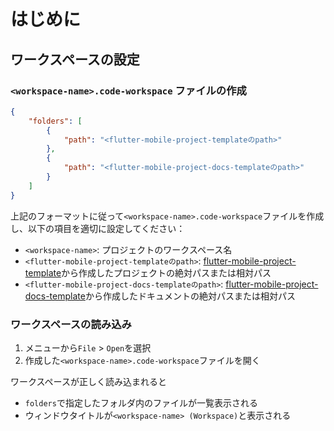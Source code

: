# はじめに

## ワークスペースの設定

### `<workspace-name>.code-workspace` ファイルの作成

```json
{
    "folders": [
        {
            "path": "<flutter-mobile-project-templateのpath>"
        },
        {
            "path": "<flutter-mobile-project-docs-templateのpath>"
        }
    ]
}
```

上記のフォーマットに従って`<workspace-name>.code-workspace`ファイルを作成し、以下の項目を適切に設定してください：

- `<workspace-name>`: プロジェクトのワークスペース名
- `<flutter-mobile-project-templateのpath>`: [flutter-mobile-project-template]から作成したプロジェクトの絶対パスまたは相対パス
- `<flutter-mobile-project-docs-templateのpath>`: [flutter-mobile-project-docs-template]から作成したドキュメントの絶対パスまたは相対パス

### ワークスペースの読み込み

1. メニューから`File` > `Open`を選択
2. 作成した`<workspace-name>.code-workspace`ファイルを開く

ワークスペースが正しく読み込まれると

- `folders`で指定したフォルダ内のファイルが一覧表示される
- ウィンドウタイトルが`<workspace-name> (Workspace)`と表示される

<!-- URLs -->

[flutter-mobile-project-template]: https://github.com/yumemi-inc/flutter-mobile-project-template/tree/main
[flutter-mobile-project-docs-template]: https://github.com/yumemi-inc/flutter-mobile-project-docs-template
